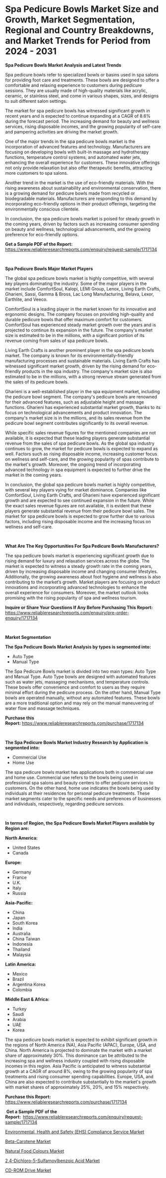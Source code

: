 <p><h1>Spa Pedicure Bowls Market Size and Growth, Market Segmentation, Regional and Country Breakdowns, and Market Trends for Period from 2024 -  2031</h1></p><p><strong>Spa Pedicure Bowls Market Analysis and Latest Trends</strong></p>
<p><p>Spa pedicure bowls refer to specialized bowls or basins used in spa salons for providing foot care and treatments. These bowls are designed to offer a comfortable and relaxing experience to customers during pedicure sessions. They are usually made of high-quality materials like acrylic, ceramic, or stainless steel, and come in various shapes, sizes, and designs to suit different salon settings.</p><p>The market for spa pedicure bowls has witnessed significant growth in recent years and is expected to continue expanding at a CAGR of 8.6% during the forecast period. The increasing demand for beauty and wellness services, rising disposable incomes, and the growing popularity of self-care and pampering activities are driving the market growth.</p><p>One of the major trends in the spa pedicure bowls market is the incorporation of advanced features and technology. Manufacturers are focusing on developing bowls with built-in massage and hydrotherapy functions, temperature control systems, and automated water jets, enhancing the overall experience for customers. These innovative offerings not only provide relaxation but also offer therapeutic benefits, attracting more customers to spa salons.</p><p>Another trend in the market is the use of eco-friendly materials. With the rising awareness about sustainability and environmental conservation, there is a growing demand for pedicure bowls made from recycled or biodegradable materials. Manufacturers are responding to this demand by incorporating eco-friendly options in their product offerings, targeting the environmentally conscious clientele.</p><p>In conclusion, the spa pedicure bowls market is poised for steady growth in the coming years, driven by factors such as increasing consumer spending on beauty and wellness, technological advancements, and the growing preference for eco-friendly options.</p></p>
<p><strong>Get a Sample PDF of the Report:&nbsp;</strong> <a href="https://www.reliableresearchreports.com/enquiry/request-sample/1717134">https://www.reliableresearchreports.com/enquiry/request-sample/1717134</a></p>
<p>&nbsp;</p>
<p><strong>Spa Pedicure Bowls Major Market Players</strong></p>
<p><p>The global spa pedicure bowls market is highly competitive, with several key players dominating the industry. Some of the major players in the market include ComfortSoul, Kalopi, LEMI Group, Lenox, Living Earth Crafts, Gharieni, Sassi, Gamma & Bross, Lac Long Manufacturing, Belava, Lexor, Earthlite, and Veeco.</p><p>ComfortSoul is a leading player in the market known for its innovative and ergonomic designs. The company focuses on providing high-quality and durable pedicure bowls that offer maximum comfort for customers. ComfortSoul has experienced steady market growth over the years and is projected to continue its expansion in the future. The company's market size is estimated to be in the millions, with a significant portion of its revenue coming from sales of spa pedicure bowls.</p><p>Living Earth Crafts is another prominent player in the spa pedicure bowls market. The company is known for its environmentally-friendly manufacturing processes and sustainable materials. Living Earth Crafts has witnessed significant market growth, driven by the rising demand for eco-friendly products in the spa industry. The company's market size is also estimated to be in the millions, with a strong revenue stream generated from the sales of its pedicure bowls.</p><p>Gharieni is a well-established player in the spa equipment market, including the pedicure bowl segment. The company's pedicure bowls are renowned for their advanced features, such as adjustable height and massage functions. Gharieni has experienced substantial market growth, thanks to its focus on technological advancements and product innovation. The company's market size is in the millions, and its sales revenue from the pedicure bowl segment contributes significantly to its overall revenue.</p><p>While specific sales revenue figures for the mentioned companies are not available, it is expected that these leading players generate substantial revenue from the sales of spa pedicure bowls. As the global spa industry continues to grow, the market for pedicure bowls is expected to expand as well. Factors such as rising disposable income, increasing customer focus on wellness and self-care, and the growing popularity of spas contribute to the market's growth. Moreover, the ongoing trend of incorporating advanced technology in spa equipment is expected to further drive the market in the coming years.</p><p>In conclusion, the global spa pedicure bowls market is highly competitive, with several key players vying for market dominance. Companies like ComfortSoul, Living Earth Crafts, and Gharieni have experienced significant growth and are expected to see continued expansion in the future. While the exact sales revenue figures are not available, it is evident that these players generate substantial revenue from their pedicure bowl sales. The market for spa pedicure bowls is expected to grow further due to various factors, including rising disposable income and the increasing focus on wellness and self-care.</p></p>
<p>&nbsp;</p>
<p><strong>What Are The Key Opportunities For Spa Pedicure Bowls Manufacturers?</strong></p>
<p><p>The spa pedicure bowls market is experiencing significant growth due to rising demand for luxury and relaxation services across the globe. The market is expected to witness a steady growth rate in the coming years, driven by increasing disposable income and changing consumer lifestyles. Additionally, the growing awareness about foot hygiene and wellness is also contributing to the market’s growth. Market players are focusing on product innovations and incorporating advanced technologies to enhance the overall experience for consumers. Moreover, the market outlook looks promising with the rising popularity of spa and wellness tourism.</p></p>
<p><strong>Inquire or Share Your Questions If Any Before Purchasing This Report:</strong> <a href="https://www.reliableresearchreports.com/enquiry/pre-order-enquiry/1717134">https://www.reliableresearchreports.com/enquiry/pre-order-enquiry/1717134</a></p>
<p>&nbsp;</p>
<p><strong>Market Segmentation</strong></p>
<p><strong>The Spa Pedicure Bowls Market Analysis by types is segmented into:</strong></p>
<p><ul><li>Auto Type</li><li>Manual Type</li></ul></p>
<p><p>The Spa Pedicure Bowls market is divided into two main types: Auto Type and Manual Type. Auto Type bowls are designed with automated features such as water jets, massaging mechanisms, and temperature controls. These bowls offer convenience and comfort to users as they require minimal effort during the pedicure process. On the other hand, Manual Type bowls are operated manually, without any automated features. These bowls are a more traditional option and may rely on the manual maneuvering of water flow and massage techniques.</p></p>
<p><strong>Purchase this Report:&nbsp;</strong><a href="https://www.reliableresearchreports.com/purchase/1717134">https://www.reliableresearchreports.com/purchase/1717134</a></p>
<p>&nbsp;</p>
<p><strong>The Spa Pedicure Bowls Market Industry Research by Application is segmented into:</strong></p>
<p><ul><li>Commercial Use</li><li>Home Use</li></ul></p>
<p><p>The spa pedicure bowls market has applications both in commercial use and home use. Commercial use refers to the bowls being used in professional spa salons and beauty centers to offer pedicure services to customers. On the other hand, home use indicates the bowls being used by individuals at their residences for personal pedicure treatments. These market segments cater to the specific needs and preferences of businesses and individuals, respectively, regarding pedicure services.</p></p>
<p>&nbsp;</p>
<p><strong>In terms of Region, the Spa Pedicure Bowls Market Players available by Region are:</strong></p>
<p>
    <p> <strong> North America: </strong>
        <ul>
            <li>United States</li>
            <li>Canada</li>
        </ul>
        </p> 
    <p> <strong> Europe: </strong>
        <ul>
            <li>Germany</li>
            <li>France</li>
            <li>U.K.</li>
            <li>Italy</li>
            <li>Russia</li>
        </ul>
        </p> 
    <p> <strong> Asia-Pacific: </strong>
        <ul>
            <li>China</li>
            <li>Japan</li>
            <li>South Korea</li>
            <li>India</li>
            <li>Australia</li>
            <li>China Taiwan</li>
            <li>Indonesia</li>
            <li>Thailand</li>
            <li>Malaysia</li>
        </ul>
        </p> 
    <p> <strong> Latin America: </strong>
        <ul>
            <li>Mexico</li>
            <li>Brazil</li>
            <li>Argentina Korea</li>
            <li>Colombia</li>
        </ul>
        </p> 
    <p> <strong> Middle East & Africa: </strong>
        <ul>
            <li>Turkey</li>
            <li>Saudi</li>
            <li>Arabia</li>
            <li>UAE</li>
            <li>Korea</li>
        </ul>
    </p>
    </p>
<p><p>The spa pedicure bowls market is expected to exhibit significant growth in the regions of North America (NA), Asia Pacific (APAC), Europe, USA, and China. North America is projected to dominate the market with a market share of approximately 30%. This dominance can be attributed to the increasing spa and wellness industry coupled with rising disposable incomes in this region. Asia Pacific is anticipated to witness substantial growth at a CAGR of around 8%, owing to the growing popularity of spa treatments and rising consumer spending capabilities. Europe, USA, and China are also expected to contribute substantially to the market's growth with market shares of approximately 25%, 20%, and 15% respectively.</p></p>
<p><strong>Purchase this Report: </strong><a href="https://www.reliableresearchreports.com/purchase/1717134">https://www.reliableresearchreports.com/purchase/1717134</a></p>
<p>&nbsp;<strong>Get a Sample PDF of the Report:&nbsp;&nbsp;</strong><a href="https://www.reliableresearchreports.com/enquiry/request-sample/1717134">https://www.reliableresearchreports.com/enquiry/request-sample/1717134</a></p>
<p><strong></strong></p>
<p><p><a href="https://www.linkedin.com/pulse/environmental-health-safety-ehs-compliance-service-market-ym0ve?trackingId=RrhGWeGfdpRF%2Bnx5KOWXmg%3D%3D">Environmental, Health and Safety (EHS) Compliance Service Market</a></p><p><a href="https://www.linkedin.com/pulse/beta-carotene-market-analysis-size-global-industry-overview-qvlee?trackingId=%2FLR7I2OXqs3VxbUqDFz0AA%3D%3D">Beta-Carotene Market</a></p><p><a href="https://www.linkedin.com/pulse/natural-food-colours-market-insights-players-forecast-till-tgobe?trackingId=kpKe5KxWuJN3Yq0%2B4ruIKQ%3D%3D">Natural Food Colours Market</a></p><p><a href="https://www.linkedin.com/pulse/24-dichloro-5-sulfamoylbenzoic-acid-market-centers-aspects-nse6e?trackingId=AsHunrK2WAEq1%2BnEsX32Sg%3D%3D">2,4-Dichloro-5-Sulfamoylbenzoic Acid Market</a></p><p><a href="https://www.linkedin.com/pulse/cd-rom-drive-market-provides-detailed-segmentation-o2ake?trackingId=15uv30NtL1nLUAqt5zUZPg%3D%3D">CD-ROM Drive Market</a></p></p>